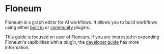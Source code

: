 # Floneum

Floneum is a graph editor for AI workflows. It allows you to build workflows using either [built in](./plugins.md) or [community](./community_plugins.md) plugins.

This guide is focused on user of Floneum, if you are interested in expanding Floneum's capibilities with a plugin, the [developer guide](../developer/index.md) has more information.

